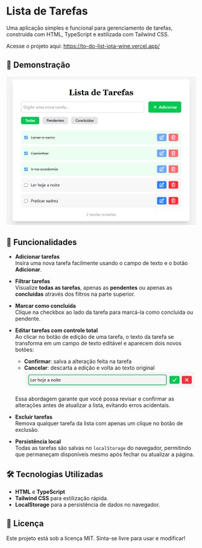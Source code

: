 # Lista de Tarefas

Uma aplicação simples e funcional para gerenciamento de tarefas, construída com HTML, TypeScript e estilizada com Tailwind CSS.

Acesse o projeto aqui: https://to-do-list-iota-wine.vercel.app/

## 📸 Demonstração

![Imagem da Lista de Tarefas](./public/docs/images/to-do-list.png)

## 🚀 Funcionalidades

- **Adicionar tarefas**  
  Insira uma nova tarefa facilmente usando o campo de texto e o botão **Adicionar**.

- **Filtrar tarefas**  
  Visualize **todas as tarefas**, apenas as **pendentes** ou apenas as **concluídas** através dos filtros na parte superior.

- **Marcar como concluída**  
  Clique na checkbox ao lado da tarefa para marcá-la como concluída ou pendente.

- **Editar tarefas com controle total**  
  Ao clicar no botão de edição de uma tarefa, o texto da tarefa se transforma em um campo de texto editável e aparecem dois novos botões:  
  - **Confirmar**: salva a alteração feita na tarefa  
  - **Cancelar**: descarta a edição e volta ao texto original
  ![Imagem do input da task](./public/docs/images/task-input.png)
  
  Essa abordagem garante que você possa revisar e confirmar as alterações antes de atualizar a lista, evitando erros acidentais.

- **Excluir tarefas**  
  Remova qualquer tarefa da lista com apenas um clique no botão de exclusão.

- **Persistência local**  
  Todas as tarefas são salvas no `localStorage` do navegador, permitindo que permaneçam disponíveis mesmo após fechar ou atualizar a página.

## 🛠️ Tecnologias Utilizadas

- **HTML** e **TypeScript**
- **Tailwind CSS** para estilização rápida.
- **LocalStorage** para a persistência de dados no navegador.

## 📜 Licença
Este projeto está sob a licença MIT. Sinta-se livre para usar e modificar!

